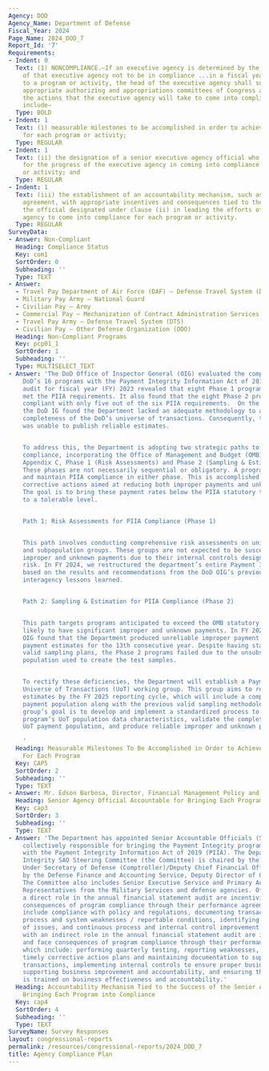 ```yaml
---
Agency: DOD
Agency_Name: Department of Defense
Fiscal_Year: 2024
Page_Name: 2024_DOD_7
Report_Id: '7'
Requirements:
- Indent: 0
  Text: (1) NONCOMPLIANCE.—If an executive agency is determined by the Inspector General
    of that executive agency not to be in compliance ...in a fiscal year with respect
    to a program or activity, the head of the executive agency shall submit to the
    appropriate authorizing and appropriations committees of Congress a plan describing
    the actions that the executive agency will take to come into compliance. The plan...shall
    include—
  Type: BOLD
- Indent: 1
  Text: (i) measurable milestones to be accomplished in order to achieve compliance
    for each program or activity;
  Type: REGULAR
- Indent: 1
  Text: (ii) the designation of a senior executive agency official who shall be accountable
    for the progress of the executive agency in coming into compliance for each program
    or activity; and
  Type: REGULAR
- Indent: 1
  Text: (iii) the establishment of an accountability mechanism, such as a performance
    agreement, with appropriate incentives and consequences tied to the success of
    the official designated under clause (ii) in leading the efforts of the executive
    agency to come into compliance for each program or activity.
  Type: REGULAR
SurveyData:
- Answer: Non-Compliant
  Heading: Compliance Status
  Key: com1
  SortOrder: 0
  Subheading: ''
  Type: TEXT
- Answer:
  - Travel Pay Department of Air Force (DAF) – Defense Travel System (DTS)
  - Military Pay Army – National Guard
  - Civilian Pay – Army
  - Commercial Pay – Mechanization of Contract Administration Services (MOCAS)
  - Travel Pay Army – Defense Travel System (DTS)
  - Civilian Pay – Other Defense Organization (ODO)
  Heading: Non-Compliant Programs
  Key: pcp01_1
  SortOrder: 1
  Subheading: ''
  Type: MULTISELECT_TEXT
- Answer: 'The DoD Office of Inspector General (OIG) evaluated the compliance of the
    DoD’s 16 programs with the Payment Integrity Information Act of 2019 (PIIA). The
    audit for fiscal year (FY) 2023 revealed that eight Phase 1 programs successfully
    met the PIIA requirements. It also found that the eight Phase 2 programs were
    compliant with only five out of the six PIIA requirements.  On the sixth requirement,
    the DoD IG found the Department lacked an adequate methodology to ascertain the
    completeness of the DoD’s universe of transactions. Consequently, the Department
    was unable to publish reliable estimates.


    To address this, the Department is adopting two strategic paths to achieve PIIA
    compliance, incorporating the Office of Management and Budget (OMB) Circular A-123,
    Appendix C, Phase 1 (Risk Assessments) and Phase 2 (Sampling & Estimation) approaches.
    These phases are not necessarily sequential or obligatory. A program can achieve
    and maintain PIIA compliance in either phase. This is accomplished by implementing
    corrective actions aimed at reducing both improper payments and unknown payments.
    The goal is to bring these payment rates below the PIIA statutory threshold or
    to a tolerable level.


    Path 1: Risk Assessments for PIIA Compliance (Phase 1)


    This path involves conducting comprehensive risk assessments on unique data characteristics
    and subpopulation groups. These groups are not expected to be susceptible to significant
    improper and unknown payments due to their internal controls designed to mitigate
    risk. In FY 2024, we restructured the department’s entire Payment Integrity portfolio
    based on the results and recommendations from the DoD OIG’s previous audits and
    interagency lessons learned.


    Path 2: Sampling & Estimation for PIIA Compliance (Phase 2)


    This path targets programs anticipated to exceed the OMB statutory threshold and
    likely to have significant improper and unknown payments. In FY 2023, the DoD
    OIG found that the Department produced unreliable improper payment and unknown
    payment estimates for the 13th consecutive year. Despite having statistically
    valid sampling plans, the Phase 2 programs failed due to the unsubstantiated payment
    population used to create the test samples.


    To rectify these deficiencies, the Department will establish a Payment Integrity
    Universe of Transactions (UoT) working group. This group aims to report reliable
    estimates by the FY 2025 reporting cycle, which will include a complete and reconciled
    payment population along with the previous valid sampling methodology. The working
    group’s goal is to develop and implement a standardized process to identify each
    program’s UoT population data characteristics, validate the completeness of the
    UoT payment population, and produce reliable improper and unknown payment estimates.

    '
  Heading: Measurable Milestones To Be Accomplished in Order to Achieve Compliance
    For Each Program
  Key: CAP5
  SortOrder: 2
  Subheading: ''
  Type: TEXT
- Answer: Mr. Edson Barbosa, Director, Financial Management Policy and Reporting
  Heading: Senior Agency Official Accountable for Bringing Each Program into Compliance
  Key: cap3
  SortOrder: 3
  Subheading: ''
  Type: TEXT
- Answer: 'The Department has appointed Senior Accountable Officials (SAO) who are
    collectively responsible for bringing the Payment Integrity programs into compliance
    with the Payment Integrity Information Act of 2019 (PIIA). The Department’s Payment
    Integrity SAO Steering Committee (the Committee) is chaired by the Office of the
    Under Secretary of Defense (Comptroller)/Deputy Chief Financial Officer and co-chaired
    by the Defense Finance and Accounting Service, Deputy Director of Operations.
    The Committee also includes Senior Executive Service and Primary Action Officer
    Representatives from the Military Services and defense agencies. Officials with
    a direct role in the annual financial statement audit are incentivized and face
    consequences of program compliance through their performance agreements, which
    include compliance with policy and regulations, documenting transactions, identifying
    process and system weaknesses / reportable conditions, identifying root cause(s)
    of issues, and continuous process and internal control improvement. Officials
    with an indirect role in the annual financial statement audit are incentivized
    and face consequences of program compliance through their performance agreements
    which include: performing quarterly testing, reporting weaknesses, implementing
    timely corrective action plans and maintaining documentation to support financial
    transactions, implementing internal controls to ensure proper business procedures,
    supporting business improvement and accountability, and ensuring the workforce
    is trained on business effectiveness and accountability.'
  Heading: Accountability Mechanism Tied to the Success of the Senior Agency Official
    Bringing Each Program into Compliance
  Key: cap4
  SortOrder: 4
  Subheading: ''
  Type: TEXT
SurveyName: Survey Responses
layout: congressional-reports
permalink: /resources/congressional-reports/2024_DOD_7
title: Agency Compliance Plan
---
```

